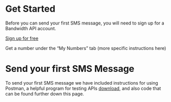 # Get Started

Before you can send your first SMS message, you will need to sign up for a Bandwidth API account.

<a href="https://catapult.inetwork.com/portal/signup" class="api_ab_cta">Sign up for free</a>

Get a number under the “My Numbers” tab (more specific instructions here)

# Send your first SMS Message

To send your first SMS message we have included instructions for using Postman, a helpful program for testing APIs [download](https://www.getpostman.com/), and also code that can be found further down this page.


